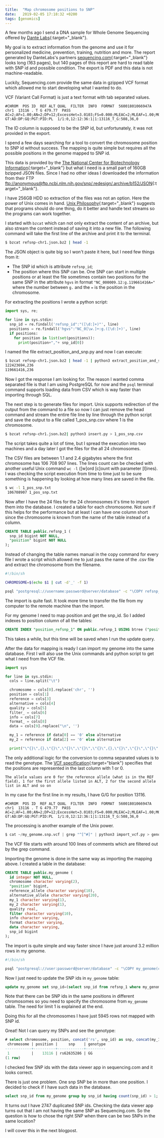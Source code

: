 ```yaml
---
title:  "Map chromosome positions to SNP"
date:   2019-02-05 17:18:32 +0200
tags: [genomics]
---
```


A few months ago I send a DNA sample for Whole Genome Sequencing offered by
[Dante Labs](https://www.dantelabs.com){:target="_blank"}.

My goal is to extract information from the genome and use it for personalized medicine, prevention, training, nutrition and more. The report generated by DanteLabs's partners [sequencing.com](https://sequencing.com){:target="_blank"} looks long (163 pages), but 140 pages of this report are hard to read table with SNP id and possible condition. The export is PDF and this data is not machine-readable.

Luckily, Sequencing.com provide the same data in gzipped VCF format which allowed me to start developing what I wanted to do.

VCF (Variant Call Format) is just a text format with tab separated values.

```csv
#CHROM  POS ID  REF ALT QUAL  FILTER  INFO  FORMAT  56001801066947A
chr1  13116 . T G 479.77  PASS  AC=2;AF=1.00;AN=2;DP=12;ExcessHet=3.0103;FS=0.000;MLEAC=2;MLEAF=1.00;MQ=22.63;QD=34.24;SOR=2.670;VQSLOD=2.23;culprit=QD GT:AD:DP:GQ:PGT:PID:PL  1/1:0,12:12:36:1|1:13116_T_G:508,36,0
```

The ID column is supposed to be the SNP id, but unfortunately, it was not provided in the export.

I spend a few days searching for a tool to convert the chromosome position to SNP id without success. The mapping is quite simple but requires all the possible positions in the genome mapped to SNP id.

This data is provided by the [The National Center for Biotechnology Information](https://www.ncbi.nlm.nih.gov){:target="_blank"} but what I need is a small part of 160GB bzipped JSON files. Since I had no other ideas I downloaded the information from their FTP [ftp://anonymous@ftp.ncbi.nlm.nih.gov/snp/.redesign/.archive/b152/JSON](ftp://anonymous@ftp.ncbi.nlm.nih.gov/snp/.redesign/.archive/b152/JSON){:target="_blank"}.

I have 256GB HDD so extraction of the files was not an option. Here the power of Unix comes in hand. [Unix Philosophy](https://en.wikipedia.org/wiki/Unix_philosophy){:target="_blank"} suggests that programs should do one thing, do it better and handle text streams so the programs can work together.

I started with `bzcat` which can not only extract the content of an archive, but also stream the content instead of saving it into a new file. The following command will take the first line of the archive and print it to the terminal.

```bash
$ bzcat refsnp-chr1.json.bz2 | head -1
```

The JSON object is quite big so I won't paste it here, but I need few things from it: 

- The SNP id which is attribute `refsnp_id`;
- The position where this SNP can be. One SNP can start in multiple positions or at least the file sometimes contain two positions for the same SNP in the attribute `hgvs` in format `"NC_000009.12:g.119661416A="` where the number between `g.` and the `=` is the position in the chromosome.

For extracting the positions I wrote a python script:

```python
import sys, re;

for line in sys.stdin:
  snp_id = re.findall('refsnp_id":"([\d:]+)"', line)
  positions = re.findall('hgvs":"NC_0[\w.]+:g.([\d:]+)', line)
  if positions:
    for position in list(set(positions)):
      print(position+","+ snp_id[0])
```

I named the file extract_position_and_snp.py and now I can execute:

```bash
$ bzcat refsnp-chr1.json.bz2 | head -1 | python3 extract_position_and_snp.py
122423694,236
119661416,236
```

Now I got the response I am looking for. The reason I wanted comma separated file is that I am using PostgreSQL for now and the `psql` terminal command supports loading data from CSV which is way faster than importing through SQL.

The next step is to generate files for import. Unix supports redirection of the output from the command to a file so now I can just remove the head command and stream the entire file line by line through the python script and save the output to a file called 1_pos_snp.csv where 1 is the chromosome.

```bash
$ bzcat refsnp-chr1.json.bz2| python3 insert.py > 1_pos_snp.csv
```

The script takes quite a lot of time, but I spread the execution into two machines and a day later I got the files for the all 24 chromosomes.

The CSV files are between 1.1 and 2.4 gigabytes where the first chromosome has 106 708 907 lines. The lines count can be checked with another useful Unix command `wc -l` ([w]ord [c]ount with parameter [l]ines). I was checking the script execution from time to time just to be sure something is happening by looking at how many lines are saved in the file.

```bash
$ wc -l 1_pos_snp.txt
 106708907 1_pos_snp.txt
```

Now after I have the 24 files for the 24 chromosomes it's time to import them into the database. I created a table for each chromosome. Not sure if this helps for the performance but at least I can have one column short since the chromosome is known from the name of the table instead of a column.

```sql
CREATE TABLE public.refsnp_1 (
  snp_id bigint NOT NULL,
  "position" bigint NOT NULL
);
```

Instead of changing the table names manual in the copy command for every file I wrote a script which allowed me to just pass the name of the .csv file and extract the chromosome from the filename.

```bash
#!/bin/sh

CHROMOSOME=$(echo $1 | cut -d'_' -f 1)

psql "postgresql://username:password@server/database" -c "\COPY refsnp_$CHROMOSOME(position, snp_id) FROM '$1' DELIMITER ',' CSV;"
```

The import is quite fast. It took more time to transfer the file from my computer to the remote machine than the import.

For my genome I need to map position and get the snp_id. So I added indexes to position column of all the tables:

```sql
CREATE INDEX "position_refsnp_1" ON public.refsnp_1 USING btree ("position");
```

This takes a while, but this time will be saved when I run the update query.

After the data for mapping is ready I can import my genome into the same database. First I will also use the Unix commands and python script to get what I need from the VCF file.


```python
import sys

for line in sys.stdin:
  cols = line.split("\t")

  chromosome = cols[0].replace('chr', '')
  position = cols[1]
  reference = cols[3]
  alternative = cols[4]
  quality = cols[5]
  filter_ = cols[6]
  info = cols[7]
  format_ = cols[8]
  data = cols[9].replace("\n", '')

  my_1 = reference if data[0] == '0' else alternative
  my_2 = reference if data[2] == '0' else alternative

  print("\"{}\",{},\"{}\",\"{}\",\"{}\",\"{}\",{},\"{}\",\"{}\",\"{}\",\"{}\"".format(chromosome, position, reference, alternative, my_1, my_2, quality, filter_, info, format_, data))
```

The only additional logic for the conversion to comma separated values is to read the genotype. The [VCF specification](https://samtools.github.io/hts-specs/VCFv4.2.pdf){:target="blank"} specifies that the positions are represented in the last column with 1 or 0. 
```
The allele values are 0 for the reference allele (what is in the REF field), 1 for the first allele listed in ALT, 2 for the second allele list in ALT and so on
```

In my case for the first line in my results, I have G/G for position 13116.

```csv
#CHROM  POS ID  REF ALT QUAL  FILTER  INFO  FORMAT  56001801066947A
chr1  13116 . T G 479.77  PASS  AC=2;AF=1.00;AN=2;DP=12;ExcessHet=3.0103;FS=0.000;MLEAC=2;MLEAF=1.00;MQ=22.63;QD=34.24;SOR=2.670;VQSLOD=2.23;culprit=QD GT:AD:DP:GQ:PGT:PID:PL  1/1:0,12:12:36:1|1:13116_T_G:508,36,0
```


The processing is another example of the Unix power.

```python
$ cat ~/my_genome.snp.vcf | grep "^[^#]" | python3 import_vcf.py > genome.csv
```

The VCF file starts with around 100 lines of comments which are filtered out by the grep command.

Importing the genome is done in the same way as importing the mapping above. I created a table in the database:

```sql
CREATE TABLE public.my_genome (
  id integer NOT NULL,
  chromosome character varying(2),
  "position" bigint,
  reference_allele character varying(10),
  alternative_allele character varying(20),
  my_1 character varying(1),
  my_2 character varying(1),
  quality real,
  filter character varying(10),
  info character varying,
  format character varying,
  data character varying,
  snp_id bigint
);
```

The import is quite simple and way faster since I have just around 3.2 million rows in my genome.
```bash
#!/bin/sh

psql "postgresql://user:password@server/database" -c "\COPY my_genome(chromosome,position,reference_allele,alternative_allele,my_1,my_2,quality,filter,info,format,data) FROM '$1' DELIMITER ',' CSV;"
```

Now I just need to update the SNP ids in `my_genome` table:

```sql
update my_genome set snp_id=(select snp_id from refsnp_1 where my_genome."position"=refsnp_1."position" limit 1) where snp_id is null and my_genome.chromosome='1';
```

Note that there can be SNP ids in the same positions in different chromosomes so you need to specify the chromosome from `my_genome` table. The need for limit 1 is explained at the end.

Doing this for all the chromosomes I have just 5945 rows not mapped with SNP id.

Great! Not I can query my SNPs and see the genotype:

```sql
# select chromosome, position, concat('rs', snp_id) as snp, concat(my_1, my_2) as genotype from my_genome where position=13116;
 chromosome | position |     snp    | genotype
------------+----------+------------+---------
 1          |    13116 | rs62635286 | GG
(1 row)
```

I checked few SNP ids with the data viewer app in sequencing.com and it looks correct.

There is just one problem. One snp SNP be in more than one position. I decided to check if I have such data in the database.

```sql
select snp_id from my_genome group by snp_id having count(snp_id) > 1;
```

It turns out I have 2747 duplicated SNP ids. Checking the data viewer app turns out that I am not having the same SNP as Sequencing.com. So the question is how to chose the right SNP when there can be two SNPs in the same location?

I will cover this in the next blogpost.